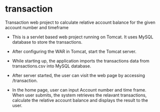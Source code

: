 # transaction
Transaction web project to calculate relative account balance for the given account number and timeframe

- This is a servlet based web project running on Tomcat. It uses MySQL database to store the transactions.

- After configuring the WAR in Tomcat, start the Tomcat server.

- While starting up, the application imports the transactions data from transactions.csv into MySQL database.

- After server started, the user can visit the web page by accessing <Tomcat URL>/transaction.

- In the home page, user can input Account number and time frame. When user submits, the system retrieves the relavant transactions, calculate the relative account balance and displays the result to the user.


